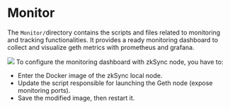 # Monitor 

The `Monitor/`directory contains the scripts and files related to monitoring and tracking functionalities. It provides a ready monitoring dashboard to collect and visualize geth metrics with prometheus and grafana.

![](https://img.shields.io/badge/Note-Important-red)
To configure the monitoring dashboard with zkSync node, you have to:
-   Enter the Docker image of the zkSync local node.
-   Update the script responsible for launching the Geth node (expose monitoring ports).
-   Save the modified image, then restart it.
